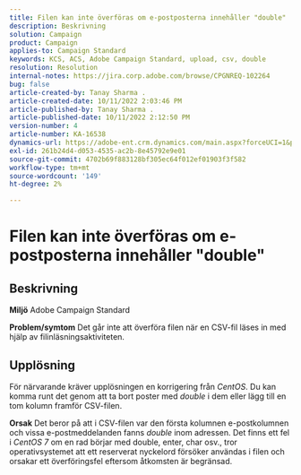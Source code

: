 ```yaml
---
title: Filen kan inte överföras om e-postposterna innehåller "double"
description: Beskrivning
solution: Campaign
product: Campaign
applies-to: Campaign Standard
keywords: KCS, ACS, Adobe Campaign Standard, upload, csv, double
resolution: Resolution
internal-notes: https://jira.corp.adobe.com/browse/CPGNREQ-102264
bug: false
article-created-by: Tanay Sharma .
article-created-date: 10/11/2022 2:03:46 PM
article-published-by: Tanay Sharma .
article-published-date: 10/11/2022 2:12:50 PM
version-number: 4
article-number: KA-16538
dynamics-url: https://adobe-ent.crm.dynamics.com/main.aspx?forceUCI=1&pagetype=entityrecord&etn=knowledgearticle&id=323d0582-6d49-ed11-bba2-0022480868ff
exl-id: 261b24d4-d053-4535-ac2b-8e45792e9e01
source-git-commit: 4702b69f883128bf305ec64f012ef01903f3f582
workflow-type: tm+mt
source-wordcount: '149'
ht-degree: 2%

---
```


# Filen kan inte överföras om e-postposterna innehåller &quot;double&quot;

## Beskrivning

<b>Miljö</b>
Adobe Campaign Standard


<b>Problem/symtom</b>
Det går inte att överföra filen när en CSV-fil läses in med hjälp av filinläsningsaktiviteten.


## Upplösning


För närvarande kräver upplösningen en korrigering från *CentOS*. Du kan komma runt det genom att ta bort poster med *double* i dem eller lägg till en tom kolumn framför CSV-filen.


<b>Orsak</b>
Det beror på att i CSV-filen var den första kolumnen e-postkolumnen och vissa e-postmeddelanden fanns *double* inom adressen. Det finns ett fel i *CentOS 7* om en rad börjar med double, enter, char osv., tror operativsystemet att ett reserverat nyckelord försöker användas i filen och orsakar ett överföringsfel eftersom åtkomsten är begränsad.
